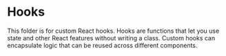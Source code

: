 # Hooks

This folder is for custom React hooks. Hooks are functions that let you use state and other React features without writing a class. Custom hooks can encapsulate logic that can be reused across different components.

